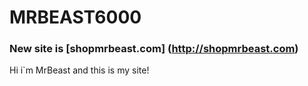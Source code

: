 # MRBEAST6000
### New site is [shopmrbeast.com] (http://shopmrbeast.com)

Hi i`m MrBeast and this is my site!
